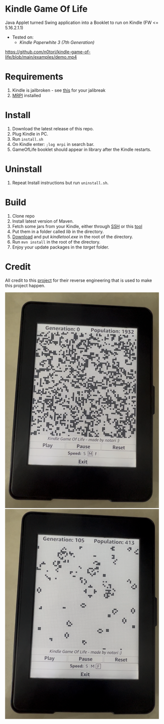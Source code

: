 # Kindle Game Of Life
Java Applet turned Swing application into a Booklet to run on Kindle (FW <= 5.16.2.1.1)
- Tested on:
  -  _Kindle Paperwhite 3 (7th Generation)_

<https://github.com/n0tori/kindle-game-of-life/blob/main/examples/demo.mp4>

# Requirements
1. Kindle is jailbroken - see [this](https://kindlemodding.org/jailbreaking/kindle-models) for your jalibreak
2. [MRPI](https://kindlemodding.org/jailbreaking/post-jailbreak/installing-kual-mrpi/) installed

# Install
1. Download the latest release of this repo.
2. Plug Kindle in PC.
3. Run ```install.sh```
4. On Kindle enter: ```;log mrpi``` in search bar.
5. GameOfLife booklet should appear in library after the Kindle restarts.

# Uninstall
1. Repeat Install instructions but run ```uninstall.sh```.

# Build
1. Clone repo
2. Install latest version of Maven.
3. Fetch some jars from your Kindle, either through [SSH](https://wiki.mobileread.com/wiki/USBNetwork) or this [tool](https://cowlark.com/kindle/jarextractor-0.1.zip)
4. Put them in a folder called _lib_ in the directory.
5. [Download](https://github.com/NiLuJe/KindleTool) and put _kindletool.exe_ in the root of the directory.
6. Run ```mvn install``` in the root of the directory.
7. Enjoy your update packages in the _target_ folder.

# Credit
All credit to this [project](https://github.com/ieb/Signalk_Booklet/tree/master) for their reverse engineering that is used to make this project happen.

![Example 1](examples/example1.png)
![Example 2](examples/example2.png)